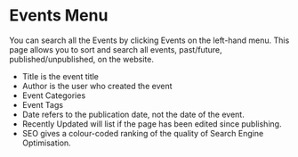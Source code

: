 ---
---

# Events Menu

You can search all the Events by clicking Events on the left-hand menu. This page allows you to sort and search all events, past/future, published/unpublished, on the website.

- Title is the event title
- Author is the user who created the event
- Event Categories
- Event Tags
- Date refers to the publication date, not the date of the event.
- Recently Updated will list if the page has been edited since publishing.
- SEO gives a colour-coded ranking of the quality of Search Engine Optimisation.